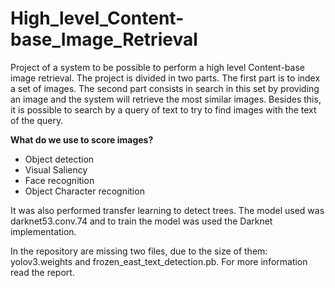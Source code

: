 # High_level_Content-base_Image_Retrieval
Project of a system to be possible to perform a high level Content-base image retrieval. The project is divided in two parts. The first part is to index a set of images. The second part consists in search in this set by providing an image and the system will retrieve the most similar images. Besides this, it is possible to search by a query of text to try to find images with the text of the query. 

**What do we use to score images?**
- Object detection
- Visual Saliency
- Face recognition
- Object Character recognition

It was also performed transfer learning to detect trees. The model used was darknet53.conv.74 and to train the model was used the Darknet implementation. 


In the repository are missing two files, due to the size of them: yolov3.weights and frozen_east_text_detection.pb.
For more information read the report.
 
